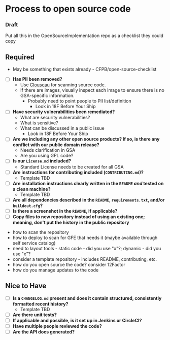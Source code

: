 # Process to open source code
### Draft 

Put all this in the OpenSourceImplementation repo as a checklist they could copy

## Required
- May be something that exists already - CFPB/open-source-checklist

- [ ] **Has PII been removed?**
  - Use [Clouseau](https://github.com/virtix/clouseau) for scanning source code.
  - If there are images, visually inspect each image to ensure there is no GSA-specific information.
    - Probably need to point people to PII list/definition
      - Look in 18F Before Your Ship
- [ ] **Have security vulnerabilities been remediated?**
    - What are security vulnerabilities?
    - What is sensitive?
    - What can be discussed in a public issue
      - Look in 18F Before Your Ship
- [ ] **Are we including any other open source products? If so, is there any conflict with our public domain release?**
    - Needs clarification in GSA
    - Are you using GPL code?
- [ ] **Is our `License.md` included?**
    - Standard License needs to be created for all GSA
- [ ] **Are instructions for contributing included (`CONTRIBUTING.md`)?**
    - Template TBD
- [ ] **Are installation instructions clearly written in the `README` _and_ tested on a clean machine?**
    - Template TBD
- [ ] **Are all dependencies described in the `README`, `requirements.txt`, and/or `buildout.cfg`?**
- [ ] **Is there a screenshot in the `README`, if applicable?**
- [ ] **Copy files to new repository instead of using an existing one; meaning, don't put the history in the public repository**

* how to scan the repository
* how to deploy to scan for GFE that needs it (maybe available through self service catalog)
* need to layout tools - static code - did you use "x"?; dynamic - did you use "x"?
* consider a template repository - includes README, contributing, etc.
* how do you open source the code? consider 12Factor
* how do you manage updates to the code

## Nice to Have
- [ ] **Is a `CHANGELOG.md` present and does it contain structured, consistently formatted recent history?**
    - Template TBD
- [ ] **Are there unit tests?**
- [ ] **If applicable and possible, is it set up in Jenkins or CircleCI?**
- [ ] **Have multiple people reviewed the code?**
- [ ] **Are the API docs generated?**
